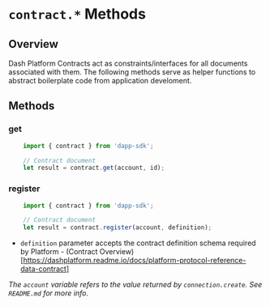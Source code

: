# `contract.*` Methods

## Overview

Dash Platform Contracts act as constraints/interfaces for all documents associated with them. The following methods serve as helper functions to abstract boilerplate code from application develoment.

## Methods

### get
```js
    import { contract } from 'dapp-sdk';

    // Contract document
    let result = contract.get(account, id);
```

### register
```js
    import { contract } from 'dapp-sdk';

    // Contract document
    let result = contract.register(account, definition);
```

- `definition` parameter accepts the contract definition schema required by Platform - (Contract Overview)[https://dashplatform.readme.io/docs/platform-protocol-reference-data-contract]

*The `account` variable refers to the value returned by `connection.create`. See `README.md` for more info.*